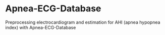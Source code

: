 # Apnea-ECG-Database
Preprocessing electrocardiogram and estimation for AHI (apnea hypopnea index) with Apnea-ECG-Database
